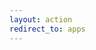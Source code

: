 ```yaml
---
layout: action
redirect_to: apps
---
```


<!-- $this->session->set_flashdata('alert', 'Service is added. It may take an hour to sync your posts.'); -->